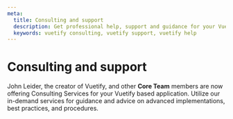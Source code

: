 ```yaml
---
meta:
  title: Consulting and support
  description: Get professional help, support and guidance for your Vuetify application from the creator, John Leider.
  keywords: vuetify consulting, vuetify support, vuetify help
---
```


# Consulting and support

John Leider, the creator of Vuetify, and other **Core Team** members are now offering Consulting Services for your Vuetify based application. Utilize our in-demand services for guidance and advice on advanced implementations, best practices, and procedures.

<entry-ad />

<consulting-calendar />

<backmatter />

